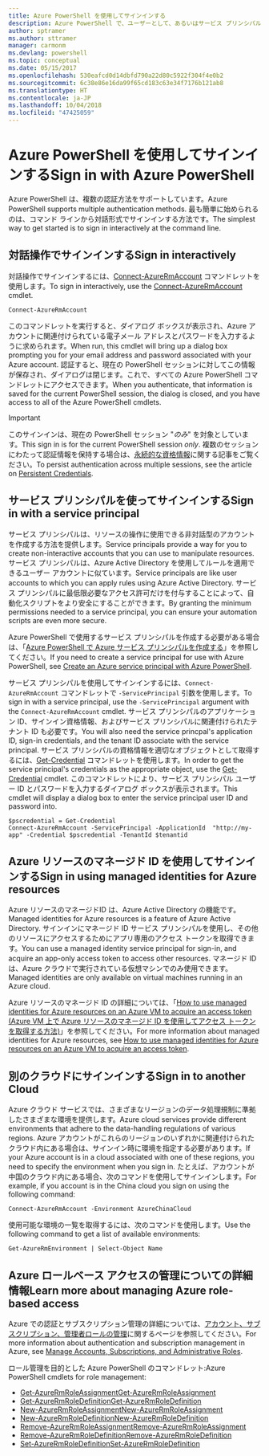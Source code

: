 ```yaml
---
title: Azure PowerShell を使用してサインインする
description: Azure PowerShell で、ユーザーとして、あるいはサービス プリンシパルまたは Azure リソースのマネージド ID を使用してサインインする方法。
author: sptramer
ms.author: sttramer
manager: carmonm
ms.devlang: powershell
ms.topic: conceptual
ms.date: 05/15/2017
ms.openlocfilehash: 530eafcd0d14dbfd790a22d80c5922f304f4e0b2
ms.sourcegitcommit: 6c38e86e16da99f65cd183c63e34f7176b121ab8
ms.translationtype: HT
ms.contentlocale: ja-JP
ms.lasthandoff: 10/04/2018
ms.locfileid: "47425059"
---
```

# <a name="sign-in-with-azure-powershell"></a><span data-ttu-id="2d49b-103">Azure PowerShell を使用してサインインする</span><span class="sxs-lookup"><span data-stu-id="2d49b-103">Sign in with Azure PowerShell</span></span>

<span data-ttu-id="2d49b-104">Azure PowerShell は、複数の認証方法をサポートしています。</span><span class="sxs-lookup"><span data-stu-id="2d49b-104">Azure PowerShell supports multiple authentication methods.</span></span> <span data-ttu-id="2d49b-105">最も簡単に始められるのは、コマンド ラインから対話形式でサインインする方法です。</span><span class="sxs-lookup"><span data-stu-id="2d49b-105">The simplest way to get started is to sign in interactively at the command line.</span></span>

## <a name="sign-in-interactively"></a><span data-ttu-id="2d49b-106">対話操作でサインインする</span><span class="sxs-lookup"><span data-stu-id="2d49b-106">Sign in interactively</span></span>

<span data-ttu-id="2d49b-107">対話操作でサインインするには、[Connect-AzureRmAccount](/powershell/module/azurerm.profile/connect-azurermaccount) コマンドレットを使用します。</span><span class="sxs-lookup"><span data-stu-id="2d49b-107">To sign in interactively, use the [Connect-AzureRmAccount](/powershell/module/azurerm.profile/connect-azurermaccount) cmdlet.</span></span>

```azurepowershell
Connect-AzureRmAccount
```

<span data-ttu-id="2d49b-108">このコマンドレットを実行すると、ダイアログ ボックスが表示され、Azure アカウントに関連付けられている電子メール アドレスとパスワードを入力するように求められます。</span><span class="sxs-lookup"><span data-stu-id="2d49b-108">When run, this cmdlet will bring up a dialog box prompting you for your email address and password associated with your Azure account.</span></span> <span data-ttu-id="2d49b-109">認証すると、現在の PowerShell セッションに対してこの情報が保存され、ダイアログは閉じます。これで、すべての Azure PowerShell コマンドレットにアクセスできます。</span><span class="sxs-lookup"><span data-stu-id="2d49b-109">When you authenticate, that information is saved for the current PowerShell session, the dialog is closed, and you have access to all of the Azure PowerShell cmdlets.</span></span>

> [!IMPORTANT]
> <span data-ttu-id="2d49b-110">このサインインは、現在の PowerShell セッション "_のみ_" を対象としています。</span><span class="sxs-lookup"><span data-stu-id="2d49b-110">This sign in is for the current PowerShell session _only_.</span></span> <span data-ttu-id="2d49b-111">複数のセッションにわたって認証情報を保持する場合は、[永続的な資格情報](context-persistence.md)に関する記事をご覧ください。</span><span class="sxs-lookup"><span data-stu-id="2d49b-111">To persist authentication across multiple sessions, see the article on [Persistent Credentials](context-persistence.md).</span></span>

## <a name="sign-in-with-a-service-principal"></a><span data-ttu-id="2d49b-112">サービス プリンシパルを使ってサインインする</span><span class="sxs-lookup"><span data-stu-id="2d49b-112">Sign in with a service principal</span></span>

<span data-ttu-id="2d49b-113">サービス プリンシパルは、リソースの操作に使用できる非対話型のアカウントを作成する方法を提供します。</span><span class="sxs-lookup"><span data-stu-id="2d49b-113">Service principals provide a way for you to create non-interactive accounts that you can use to manipulate resources.</span></span> <span data-ttu-id="2d49b-114">サービス プリンシパルは、Azure Active Directory を使用してルールを適用できるユーザー アカウントに似ています。</span><span class="sxs-lookup"><span data-stu-id="2d49b-114">Service principals are like user accounts to which you can apply rules using Azure Active Directory.</span></span> <span data-ttu-id="2d49b-115">サービス プリンシパルに最低限必要なアクセス許可だけを付与することによって、自動化スクリプトをより安全にすることができます。</span><span class="sxs-lookup"><span data-stu-id="2d49b-115">By granting the minimum permissions needed to a service principal, you can ensure your automation scripts are even more secure.</span></span>

<span data-ttu-id="2d49b-116">Azure PowerShell で使用するサービス プリンシパルを作成する必要がある場合は、「[Azure PowerShell で Azure サービス プリンシパルを作成する](create-azure-service-principal-azureps.md)」を参照してください。</span><span class="sxs-lookup"><span data-stu-id="2d49b-116">If you need to create a service principal for use with Azure PowerShell, see [Create an Azure service principal with Azure PowerShell](create-azure-service-principal-azureps.md).</span></span>

<span data-ttu-id="2d49b-117">サービス プリンシパルを使用してサインインするには、`Connect-AzureRmAccount` コマンドレットで `-ServicePrincipal` 引数を使用します。</span><span class="sxs-lookup"><span data-stu-id="2d49b-117">To sign in with a service principal, use the `-ServicePrincipal` argument with the `Connect-AzureRmAccount` cmdlet.</span></span> <span data-ttu-id="2d49b-118">サービス プリンシパルのアプリケーション ID、サインイン資格情報、およびサービス プリンシパルに関連付けられたテナント ID も必要です。</span><span class="sxs-lookup"><span data-stu-id="2d49b-118">You will also need the service princpal's application ID, sign-in credentials, and the tenant ID associate with the service principal.</span></span> <span data-ttu-id="2d49b-119">サービス プリンシパルの資格情報を適切なオブジェクトとして取得するには、[Get-Credential](/powershell/module/microsoft.powershell.security/get-credential) コマンドレットを使用します。</span><span class="sxs-lookup"><span data-stu-id="2d49b-119">In order to get the service principal's credentials as the appropriate object, use the [Get-Credential](/powershell/module/microsoft.powershell.security/get-credential) cmdlet.</span></span> <span data-ttu-id="2d49b-120">このコマンドレットにより、サービス プリンシパル ユーザー ID とパスワードを入力するダイアログ ボックスが表示されます。</span><span class="sxs-lookup"><span data-stu-id="2d49b-120">This cmdlet will display a dialog box to enter the service principal user ID and password into.</span></span>

```azurepowershell-interactive
$pscredential = Get-Credential
Connect-AzureRmAccount -ServicePrincipal -ApplicationId  "http://my-app" -Credential $pscredential -TenantId $tenantid
```

## <a name="sign-in-using-managed-identities-for-azure-resources"></a><span data-ttu-id="2d49b-121">Azure リソースのマネージド ID を使用してサインインする</span><span class="sxs-lookup"><span data-stu-id="2d49b-121">Sign in using managed identities for Azure resources</span></span>

<span data-ttu-id="2d49b-122">Azure リソースのマネージドID は、Azure Active Directory の機能です。</span><span class="sxs-lookup"><span data-stu-id="2d49b-122">Managed identities for Azure resources is a feature of Azure Active Directory.</span></span> <span data-ttu-id="2d49b-123">サインインにマネージド ID サービス プリンシパルを使用し、その他のリソースにアクセスするためにアプリ専用のアクセス トークンを取得できます。</span><span class="sxs-lookup"><span data-stu-id="2d49b-123">You can use a managed identity service principal for sign-in, and acquire an app-only access token to access other resources.</span></span> <span data-ttu-id="2d49b-124">マネージド ID は、Azure クラウドで実行されている仮想マシンでのみ使用できます。</span><span class="sxs-lookup"><span data-stu-id="2d49b-124">Managed identities are only available on virtual machines running in an Azure cloud.</span></span>

<span data-ttu-id="2d49b-125">Azure リソースのマネージド ID の詳細については、「[How to use managed identities for Azure resources on an Azure VM to acquire an access token (Azure VM 上で Azure リソースのマネージド ID を使用してアクセス トークンを取得する方法)](/azure/active-directory/managed-identities-azure-resources/how-to-use-vm-token)」を参照してください。</span><span class="sxs-lookup"><span data-stu-id="2d49b-125">For more information about managed identities for Azure resources, see [How to use managed identities for Azure resources on an Azure VM to acquire an access token](/azure/active-directory/managed-identities-azure-resources/how-to-use-vm-token).</span></span>

## <a name="sign-in-to-another-cloud"></a><span data-ttu-id="2d49b-126">別のクラウドにサインインする</span><span class="sxs-lookup"><span data-stu-id="2d49b-126">Sign in to another Cloud</span></span>

<span data-ttu-id="2d49b-127">Azure クラウド サービスでは、さまざまなリージョンのデータ処理規制に準拠したさまざまな環境を提供します。</span><span class="sxs-lookup"><span data-stu-id="2d49b-127">Azure cloud services provide different environments that adhere to the data-handling regulations of various regions.</span></span> <span data-ttu-id="2d49b-128">Azure アカウントがこれらのリージョンのいずれかに関連付けられたクラウド内にある場合は、サインイン時に環境を指定する必要があります。</span><span class="sxs-lookup"><span data-stu-id="2d49b-128">If your Azure account is in a cloud associated with one of these regions, you need to specify the environment when you sign in.</span></span> <span data-ttu-id="2d49b-129">たとえば、アカウントが中国のクラウド内にある場合、次のコマンドを使用してサインインします。</span><span class="sxs-lookup"><span data-stu-id="2d49b-129">For example, if you account is in the China cloud you sign on using the following command:</span></span>

```azurepowershell-interactive
Connect-AzureRmAccount -Environment AzureChinaCloud
```

<span data-ttu-id="2d49b-130">使用可能な環境の一覧を取得するには、次のコマンドを使用します。</span><span class="sxs-lookup"><span data-stu-id="2d49b-130">Use the following command to get a list of available environments:</span></span>

```azurepowershell-interactive
Get-AzureRmEnvironment | Select-Object Name
```

## <a name="learn-more-about-managing-azure-role-based-access"></a><span data-ttu-id="2d49b-131">Azure ロールベース アクセスの管理についての詳細情報</span><span class="sxs-lookup"><span data-stu-id="2d49b-131">Learn more about managing Azure role-based access</span></span>

<span data-ttu-id="2d49b-132">Azure での認証とサブスクリプション管理の詳細については、[アカウント、サブスクリプション、管理者ロールの管理](/azure/active-directory/role-based-access-control-configure)に関するページを参照してください。</span><span class="sxs-lookup"><span data-stu-id="2d49b-132">For more information about authentication and subscription management in Azure, see [Manage Accounts, Subscriptions, and Administrative Roles](/azure/active-directory/role-based-access-control-configure).</span></span>

<span data-ttu-id="2d49b-133">ロール管理を目的とした Azure PowerShell のコマンドレット:</span><span class="sxs-lookup"><span data-stu-id="2d49b-133">Azure PowerShell cmdlets for role management:</span></span>

* [<span data-ttu-id="2d49b-134">Get-AzureRmRoleAssignment</span><span class="sxs-lookup"><span data-stu-id="2d49b-134">Get-AzureRmRoleAssignment</span></span>](/powershell/module/AzureRM.Resources/Get-AzureRmRoleAssignment)
* [<span data-ttu-id="2d49b-135">Get-AzureRmRoleDefinition</span><span class="sxs-lookup"><span data-stu-id="2d49b-135">Get-AzureRmRoleDefinition</span></span>](/powershell/module/AzureRM.Resources/Get-AzureRmRoleDefinition)
* [<span data-ttu-id="2d49b-136">New-AzureRmRoleAssignment</span><span class="sxs-lookup"><span data-stu-id="2d49b-136">New-AzureRmRoleAssignment</span></span>](/powershell/module/AzureRM.Resources/New-AzureRmRoleAssignment)
* [<span data-ttu-id="2d49b-137">New-AzureRmRoleDefinition</span><span class="sxs-lookup"><span data-stu-id="2d49b-137">New-AzureRmRoleDefinition</span></span>](/powershell/module/AzureRM.Resources/New-AzureRmRoleDefinition)
* [<span data-ttu-id="2d49b-138">Remove-AzureRmRoleAssignment</span><span class="sxs-lookup"><span data-stu-id="2d49b-138">Remove-AzureRmRoleAssignment</span></span>](/powershell/module/AzureRM.Resources/Remove-AzureRmRoleAssignment)
* [<span data-ttu-id="2d49b-139">Remove-AzureRmRoleDefinition</span><span class="sxs-lookup"><span data-stu-id="2d49b-139">Remove-AzureRmRoleDefinition</span></span>](/powershell/module/AzureRM.Resources/Remove-AzureRmRoleDefinition)
* [<span data-ttu-id="2d49b-140">Set-AzureRmRoleDefinition</span><span class="sxs-lookup"><span data-stu-id="2d49b-140">Set-AzureRmRoleDefinition</span></span>](/powershell/moduel/AzureRM.Resources/Set-AzureRmRoleDefinition)
